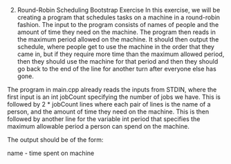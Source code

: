 2. Round-Robin Scheduling
   Bootstrap Exercise
   In this exercise, we will be creating a program that schedules tasks on a machine in a round-robin fashion. The input to the program consists of names of people and the amount of time they need on the machine. The program then reads in the maximum period allowed on the machine. It should then output the schedule, where people get to use the machine in the order that they came in, but if they require more time than the maximum allowed period, then they should use the machine for that period and then they should go back to the end of the line for another turn after everyone else has gone.

The program in main.cpp already reads the inputs from STDIN, where the first input is an int jobCount specifying the number of jobs we have. This is followed by 2 \* jobCount lines where each pair of lines is the name of a person, and the amount of time they need on the machine. This is then followed by another line for the variable int period that specifies the maximum allowable period a person can spend on the machine.

The output should be of the form:

​name - time spent on machine
